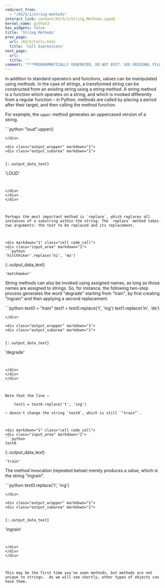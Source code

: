 ```yaml
---
redirect_from:
  - "/03/5/1/string-methods"
interact_link: content/03/5/1/String_Methods.ipynb
kernel_name: python3
has_widgets: false
title: 'String Methods'
prev_page:
  url: /03/5/Calls.html
  title: 'Call Expressions'
next_page:
  url: 
  title: ''
comment: "***PROGRAMMATICALLY GENERATED, DO NOT EDIT. SEE ORIGINAL FILES IN /content***"
---
```

In addition to standard operators and functions, values can be manipulated using *methods*. In the case of strings, a transformed string can be constructed from an existing string using a *string method*. A string method is a function which operates on a string, and which is invoked differently from a regular function – in Python, methods are called by placing a period after their target, and then calling the method function.

For example, the `upper` method generates an uppercased version of a string.



<div markdown="1" class="cell code_cell">
<div class="input_area" markdown="1">
```python
"loud".upper()

```
</div>

<div class="output_wrapper" markdown="1">
<div class="output_subarea" markdown="1">


{:.output_data_text}
```
'LOUD'
```


</div>
</div>
</div>



Perhaps the most important method is `replace`, which replaces all instances of a substring within the string. The `replace` method takes two arguments: the text to be replaced and its replacement.



<div markdown="1" class="cell code_cell">
<div class="input_area" markdown="1">
```python
'hitchhiker'.replace('hi', 'ma')

```
</div>

<div class="output_wrapper" markdown="1">
<div class="output_subarea" markdown="1">


{:.output_data_text}
```
'matchmaker'
```


</div>
</div>
</div>



String methods can also be invoked using assigned names, as long as those names are assigned to strings. So, for instance, the following two-step process generates the word "degrade" starting from "train", by first creating "ingrain" and then applying a second replacement.



<div markdown="1" class="cell code_cell">
<div class="input_area" markdown="1">
```python
text0 = "train"
text1 = text0.replace('t', 'ing')
text1.replace('in', 'de')

```
</div>

<div class="output_wrapper" markdown="1">
<div class="output_subarea" markdown="1">


{:.output_data_text}
```
'degrade'
```


</div>
</div>
</div>



Note that the line –

    text1 = text0.replace('t', 'ing')

– doesn't change the string `text0`, which is still `"train"`.



<div markdown="1" class="cell code_cell">
<div class="input_area" markdown="1">
```python
text0

```
</div>

<div class="output_wrapper" markdown="1">
<div class="output_subarea" markdown="1">


{:.output_data_text}
```
'train'
```


</div>
</div>
</div>



The method invocation (repeated below) merely produces a value, which is the string "ingrain".



<div markdown="1" class="cell code_cell">
<div class="input_area" markdown="1">
```python
text0.replace('t', 'ing')

```
</div>

<div class="output_wrapper" markdown="1">
<div class="output_subarea" markdown="1">


{:.output_data_text}
```
'ingrain'
```


</div>
</div>
</div>



This may be the first time you've seen methods, but methods are not unique to strings.  As we will see shortly, other types of objects can have them.

